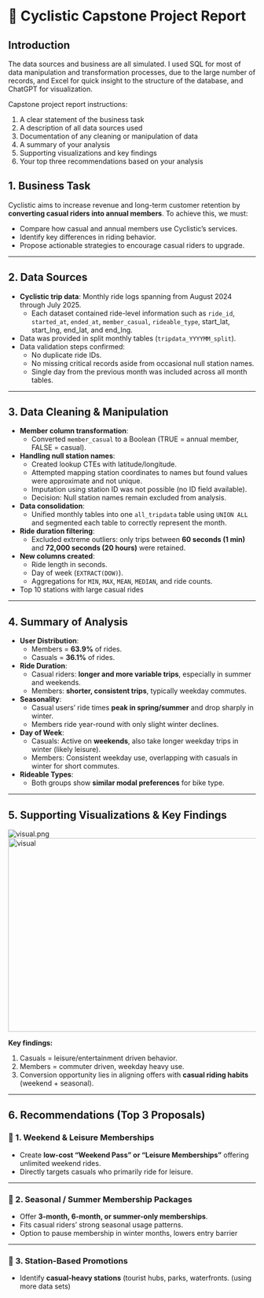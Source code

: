 
# 📑 Cyclistic Capstone Project Report

## Introduction

 The data sources and business are all simulated.  I used SQL for most of data manipulation and transformation processes, due to the large number of records, and Excel for quick insight to the structure of the database, and ChatGPT for visualization. 

Capstone project report instructions:

1. A clear statement of the business task
2. A description of all data sources used
3. Documentation of any cleaning or manipulation of data
4. A summary of your analysis
5. Supporting visualizations and key findings
6. Your top three recommendations based on your analysis

## 1. Business Task

Cyclistic aims to increase revenue and long-term customer retention by **converting casual riders into annual members**. To achieve this, we must:

- Compare how casual and annual members use Cyclistic’s services.
- Identify key differences in riding behavior.
- Propose actionable strategies to encourage casual riders to upgrade.

---

## 2. Data Sources

- **Cyclistic trip data**: Monthly ride logs spanning from August 2024 through July 2025.
    - Each dataset contained ride-level information such as `ride_id`, `started_at`, `ended_at`, `member_casual`, `rideable_type`, start_lat, start_lng, end_lat, and end_lng.
- Data was provided in split monthly tables (`tripdata_YYYYMM_split`).
- Data validation steps confirmed:
    - No duplicate ride IDs.
    - No missing critical records aside from occasional null station names.
    - Single day from the previous month was included across all month tables.

---

## 3. Data Cleaning & Manipulation

- **Member column transformation**:
    - Converted `member_casual` to a Boolean (TRUE = annual member, FALSE = casual).
- **Handling null station names**:
    - Created lookup CTEs with latitude/longitude.
    - Attempted mapping station coordinates to names but found values were approximate and not unique.
    - Imputation using station ID was not possible (no ID field available).
    - Decision: Null station names remain excluded from analysis.
- **Data consolidation**:
    - Unified monthly tables into one `all_tripdata` table using `UNION ALL` and segmented each table to correctly represent  the month.
- **Ride duration filtering**:
    - Excluded extreme outliers: only trips between **60 seconds (1 min)** and **72,000 seconds (20 hours)** were retained.
- **New columns created**:
    - Ride length in seconds.
    - Day of week (`EXTRACT(DOW)`).
    - Aggregations for `MIN`, `MAX`, `MEAN`, `MEDIAN`, and ride counts.
- Top 10 stations with large casual rides

---

## 4. Summary of Analysis

- **User Distribution**:
    - Members = **63.9%** of rides.
    - Casuals = **36.1%** of rides.
- **Ride Duration**:
    - Casual riders: **longer and more variable trips**, especially in summer and weekends.
    - Members: **shorter, consistent trips**, typically weekday commutes.
- **Seasonality**:
    - Casual users’ ride times **peak in spring/summer** and drop sharply in winter.
    - Members ride year-round with only slight winter declines.
- **Day of Week**:
    - Casuals: Active on **weekends**, also take longer weekday trips in winter (likely leisure).
    - Members: Consistent weekday use, overlapping with casuals in winter for short commutes.
- **Rideable Types**:
    - Both groups show **similar modal preferences** for bike type.

---

## 5. Supporting Visualizations & Key Findings

![visual.png](attachment:9f5f5de0-c5f2-432a-974a-8341b62b50ea:visual.png)
<img width="657" height="394" alt="visual" src="https://github.com/user-attachments/assets/0e642b4d-69f6-45ee-9953-2a1aca6ab48f" />

**Key findings:**

1. Casuals = leisure/entertainment driven behavior.
2. Members = commuter driven, weekday heavy use.
3. Conversion opportunity lies in aligning offers with **casual riding habits** (weekend + seasonal).

---

## 6. Recommendations (Top 3 Proposals)

### 🔹 1. Weekend & Leisure Memberships

- Create **low-cost “Weekend Pass” or “Leisure Memberships”** offering unlimited weekend rides.
- Directly targets casuals who primarily ride for leisure.

---

### 🔹 2. Seasonal / Summer Membership Packages

- Offer **3-month, 6-month, or summer-only memberships**.
- Fits casual riders’ strong seasonal usage patterns.
- Option to pause membership in winter months, lowers entry barrier

---

### 🔹 3. Station-Based Promotions

- Identify **casual-heavy stations** (tourist hubs, parks, waterfronts. (using more data sets)
